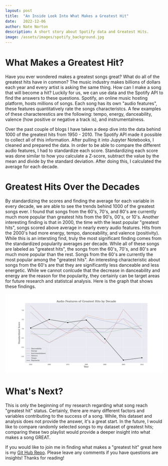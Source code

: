 ```yaml
---
layout: post
title:  "An Inside Look Into What Makes a Greatest Hit"
date:   2022-12-06
author: Nate Norton
description: A short story about Spotify data and Greatest Hits.
image: /assets/images/spotify_background.jpg
---
```


# What Makes a Greatest Hit?

Have you ever wondered makes a greatest songs great? What do all of the greatest hits have in common? The music industry makes billions of dollars each year and every artist is asking the same thing. How can I make a song that will become a hit? Luckily for us, we can use data and the Spotify API to find the answers to these questions. Spotify, an online music hosting platform, hosts millions of songs. Each song has its own "audio features", these features quantitatively rate the songs characteristcs. A few examples of these characterestics are the following: tempo, energy, danceability, valence (how positive or negative a track is), and instrumentalness.

Over the past couple of blogs I have taken a deep dive into the data behind 1000 of the greatest hits from 1950 - 2010. The Spotify API made it possible to collect all of this information. After pulling it into Jupyter Notebooks, I cleaned and prepared the data. In order to be able to compare the different audio features, I had to standardize each score. Standardizing each score was done similar to how you calculate a Z-score, subtract the value by the mean and divide by the standard deviation. After doing this, I calculated the average for each decade.

# Greatest Hits Over the Decades

By standardizing the scores and finding the average for each variable in every decade, we are able to see the trends behind 1000 of the greatest songs ever. I found that songs from the 60's, 70's, and 80's are currently much more popular than greatest hits from the 90's, 00's, or 10's. Another interesting finding is that in 2000, the time with the least popular "greatest hits", songs scored above average in nearly every audio features. Hits from the 2000's had more energy, tempo, danceability, and valence (positivity). While this is an intersting find, truly the most significant finding comes from the standardized popularity averages per decade. While all of these songs are labeled as "greatest hits", the songs from the 60's, 70's, and 80's are much more popular than the rest. Songs from the 60's are currently the most popular among the "greatest hits". An interesting characteristic about songs from the 60's are that they are significantly less danceable and less energetic. While we cannot conlcude that the decrease in danceability and energy are the reason for the popularity, they certainly can be target areas for future research and statistcal analysis. Here is the graph that shows these findings. 

![Figure](https://raw.githubusercontent.com/nate-norton/stat386-projects/main/assets/images/data_story_1.png)  

# What's Next?

This is only the beginning of my research regarding what song reach "greatest hit" status. Certainly, there are many different factors and variables contributing to the success of a song. While, this dataset and analysis does not provide the answer, it's a great start. In the future, I would like to compare randomly selected songs to my dataset of greatest hits; comparing these two playlist would provide a deeper insight into what makes a song GREAT.

If you would like to join me in finding what makes a "greatest hit" great here is my [Git Hub Repo](https://github.com/nate-norton/Spotify-API-Repo). Please leave any comments if you have questions are insights! Thanks for reading!
